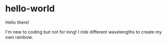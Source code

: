 # hello-world

Hello there!

I'm new to coding but not for long! I ride different wavelengths to create my own rainbow. 
